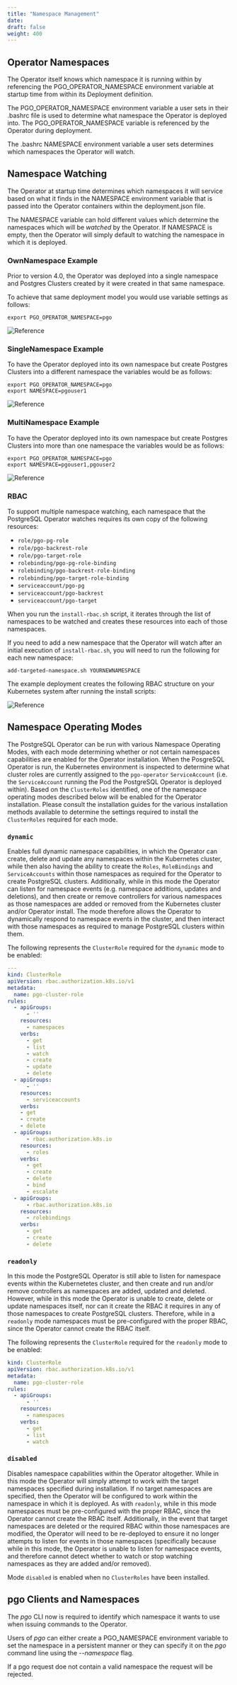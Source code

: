 ```yaml
---
title: "Namespace Management"
date:
draft: false
weight: 400
---
```


## Operator Namespaces

The Operator itself knows which namespace it is running
within by referencing the PGO_OPERATOR_NAMESPACE environment variable
at startup time from within its Deployment definition.  

The PGO_OPERATOR_NAMESPACE environment variable a user sets in their
.bashrc file is used to determine what namespace the Operator
is deployed into.  The PGO_OPERATOR_NAMESPACE variable is referenced
by the Operator during deployment.

The .bashrc NAMESPACE environment variable a user sets determines
which namespaces the Operator will watch.

## Namespace Watching

The Operator at startup time determines which namespaces it will
service based on what it finds in the NAMESPACE environment variable
that is passed into the Operator containers within the deployment.json file.

The NAMESPACE variable can hold different values which determine
the namespaces which will be *watched* by the Operator.  If NAMESPACE is
empty, then the Operator will simply default to watching the namespace in
which it is deployed.

### OwnNamespace Example

Prior to version 4.0, the Operator was deployed into
a single namespace and Postgres Clusters created by it were
created in that same namespace.

To achieve that same deployment model you would use
variable settings as follows:

    export PGO_OPERATOR_NAMESPACE=pgo

![Reference](/Namespace-Single.png)

### SingleNamespace Example

To have the Operator deployed into its own namespace but
create Postgres Clusters into a different namespace the
variables would be as follows:

    export PGO_OPERATOR_NAMESPACE=pgo
    export NAMESPACE=pgouser1

![Reference](/Namespace-Single-Single.png)

### MultiNamespace Example

To have the Operator deployed into its own namespace but
create Postgres Clusters into more than one namespace the
variables would be as follows:

    export PGO_OPERATOR_NAMESPACE=pgo
    export NAMESPACE=pgouser1,pgouser2

![Reference](/Namespace-Single-Multiple.png)

### RBAC

To support multiple namespace watching, each namespace that the PostgreSQL
Operator watches requires its own copy of the following resources:

- `role/pgo-pg-role`
- `role/pgo-backrest-role`
- `role/pgo-target-role`
- `rolebinding/pgo-pg-role-binding`
- `rolebinding/pgo-backrest-role-binding`
- `rolebinding/pgo-target-role-binding`
- `serviceaccount/pgo-pg`
- `serviceaccount/pgo-backrest`
- `serviceaccount/pgo-target`

When you run the `install-rbac.sh` script, it iterates through the
list of namespaces to be watched and creates these resources into
each of those namespaces.

If you need to add a new namespace that the Operator will watch
after an initial execution of `install-rbac.sh`, you will need to run
the following for each new namespace:

    add-targeted-namespace.sh YOURNEWNAMESPACE

The example deployment creates the following RBAC structure
on your Kubernetes system after running the install scripts:

![Reference](/Operator-RBAC-Diagram.png)

## Namespace Operating Modes

The PostgreSQL Operator can be run with various Namespace Operating Modes, with each mode
determining whether or not certain namespaces capabilities are enabled for the Operator
installation. When the PosgreSQL Operator is run, the Kubernetes environment is inspected to 
determine what cluster roles are currently assigned to the `pgo-operator` `ServiceAccount` 
(i.e. the `ServiceAccount` running the Pod the PostgreSQL Operator is deployed within).  Based
on the `ClusterRoles` identified, one of the namespace operating modes described below will be
enabled for the Operator installation.  Please consult the installation guides for the various
installation methods available to determine the settings required to install the `ClusterRoles`
required for each mode.

### `dynamic`

Enables full dynamic namespace capabilities, in which the Operator can create, delete and update
any namespaces within the Kubernetes cluster, while then also having the ability to create the 
`Roles`, `RoleBindings` and `ServiceAccounts` within those namespaces as required for the Operator
to create PostgreSQL clusters.  Additionally, while  in this mode the Operator can listen for 
namespace events (e.g. namespace additions, updates and deletions), and then create or remove 
controllers for various namespaces as those namespaces are added or removed from the Kubernetes 
cluster and/or Operator install.  The mode therefore allows the Operator to dynamically respond
to namespace events in the cluster, and then interact with those namespaces as required to manage
PostgreSQL clusters within them.
 
The following represents the `ClusterRole` required for the `dynamic` mode to be enabled:

```yaml
---
kind: ClusterRole
apiVersion: rbac.authorization.k8s.io/v1
metadata:
  name: pgo-cluster-role
rules:
  - apiGroups:
      - ''
    resources:
      - namespaces
    verbs:
      - get
      - list
      - watch
      - create
      - update
      - delete
  - apiGroups:
      - ''
    resources:
      - serviceaccounts
    verbs:
    - get
    - create
    - delete
  - apiGroups:
      - rbac.authorization.k8s.io
    resources:
      - roles
    verbs:
      - get
      - create
      - delete
      - bind
      - escalate
  - apiGroups:
      - rbac.authorization.k8s.io
    resources:
      - rolebindings
    verbs:
      - get
      - create
      - delete
```

### `readonly`

In this mode the PostgreSQL Operator is still able to listen for  namespace events within the 
Kubernetetes cluster, and then create and run and/or remove controllers as namespaces are added,
updated and deleted.  However, while in this mode the Operator is unable to create, delete or
update namespaces itself, nor can it create the RBAC it requires in any of those namespaces to
create PostgreSQL clusters.  Therefore, while in a `readonly` mode namespaces must be
pre-configured with the proper RBAC, since the Operator cannot create the RBAC itself.

The following represents the `ClusterRole` required for the `readonly` mode to be enabled:

```yaml
kind: ClusterRole
apiVersion: rbac.authorization.k8s.io/v1
metadata:
  name: pgo-cluster-role
rules:
  - apiGroups:
      - ''
    resources:
      - namespaces
    verbs:
      - get
      - list
      - watch
```

### `disabled`

Disables namespace capabilities within the Operator altogether.  While in this mode the Operator
will simply attempt to work with the target namespaces specified during installation.  If no 
target namespaces are specified, then the Operator will be configured to work within the namespace
in which it is deployed.  As with `readonly`, while in this mode namespaces must be pre-configured 
with the proper RBAC, since the Operator cannot create the RBAC itself.  Additionally, in the event
that target namespaces are deleted or the required RBAC within those namespaces are modified, the
Operator will need to be re-deployed to ensure it no longer attempts to listen for events in those
namespaces (specifically because while in this mode, the Operator is unable to listen for namespace
events, and therefore cannot detect whether to watch or stop watching namespaces as they are added
and/or removed).

Mode `disabled` is enabled when no `ClusterRoles` have been installed.

## pgo Clients and Namespaces

The *pgo* CLI now is required to identify which namespace it
wants to use when issuing commands to the Operator.

Users of *pgo* can either create a PGO_NAMESPACE environment
variable to set the namespace in a persistent manner or they
can specify it on the *pgo* command line using the *--namespace*
flag.

If a pgo request doe not contain a valid namespace the request
will be rejected.
